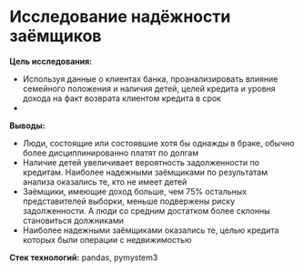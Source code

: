 # Исследование надёжности заёмщиков

**Цель исследования:** 
  - Используя данные о клиентах банка, проанализировать влияние семейного положения и наличия детей, целей кредита и уровня дохода на факт возврата клиентом кредита в срок
  - 
**Выводы:**
  - Люди, состоящие или состоявшие хотя бы однажды в браке, обычно более дисциплинированно платят по долгам
  - Наличие детей увеличивает вероятность задолженности по кредитам. Наиболее надежными заёмщиками по результатам анализа оказались те, кто не имеет детей
  - Заёмщики, имеющие доход больше, чем 75% остальных представителей выборки, меньше подвержены риску задолженности. А люди со средним достатком более склонны становиться должниками
  - Наиболее надежными заёмщиками оказались те, целью кредита которых были операции с недвижимостью
 
**Стек технологий:** pandas, pymystem3 
